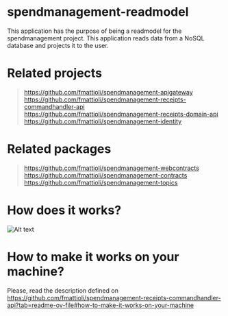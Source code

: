 # spendmanagement-readmodel
This application has the purpose of being a readmodel for the spendmanagement project. This application reads data from a NoSQL database and projects it to the user.

# Related projects
> https://github.com/fmattioli/spendmanagement-apigateway <br/>
> https://github.com/fmattioli/spendmanagement-receipts-commandhandler-api <br/>
> https://github.com/fmattioli/spendmanagement-receipts-domain-api <br/>
> https://github.com/fmattioli/spendmanagement-identity <br/>

# Related packages
> https://github.com/fmattioli/spendmanagement-webcontracts <br/>
> https://github.com/fmattioli/spendmanagement-contracts <br/>
> https://github.com/fmattioli/spendmanagement-topics

# How does it works?
![Alt text](Diagram-Receipts.QueryHandler?raw=true "Title")

# How to make it works on your machine?
Please, read the description defined on https://github.com/fmattioli/spendmanagement-receipts-commandhandler-api?tab=readme-ov-file#how-to-make-it-works-on-your-machine
